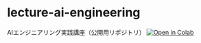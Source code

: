# lecture-ai-engineering
AIエンジニアリング実践講座（公開用リポジトリ）
[![Open in Colab](https://colab.research.google.com/assets/colab-badge.svg)](https://colab.research.google.com/github/daichi4197/lecture-ai-engineering/blob/master/day1/day1_practice.ipynb)
